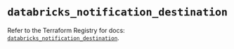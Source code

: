 # `databricks_notification_destination`

Refer to the Terraform Registry for docs: [`databricks_notification_destination`](https://registry.terraform.io/providers/databricks/databricks/1.65.0/docs/resources/notification_destination).
